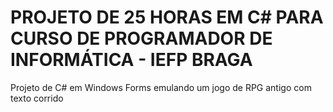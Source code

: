 # PROJETO DE 25 HORAS EM C# PARA CURSO DE PROGRAMADOR DE INFORMÁTICA - IEFP BRAGA
Projeto de C# em Windows Forms emulando um  jogo de RPG antigo com texto corrido
